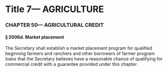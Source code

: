 
# Title 7— AGRICULTURE
### CHAPTER 50— AGRICULTURAL CREDIT
#### § 2006d. Market placement

The Secretary shall establish a market placement program for qualified beginning farmers and ranchers and other borrowers of farmer program loans that the Secretary believes have a reasonable chance of qualifying for commercial credit with a guarantee provided under this chapter.
